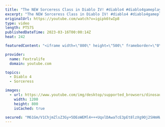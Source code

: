 ```yaml
---
title: "The NEW Sorceress Class in Diablo IV! #diablo4 #diablo4gameplay #shorts"
excerpt: "The NEW Sorceress Class in Diablo IV! #diablo4 #diablo4gameplay #shorts Don't forget to like the video and subscribe to our ..."
originalUrl: https://youtube.com/watch?v=igipk6twIp8
type: video
length: PT57S
publishedDateTime: 2023-03-16T00:00:14Z
heat: 242

featuredContent: "<iframe width=\"800\" height=\"500\" frameborder=\"0\" src=\"https://www.youtube.com/embed/igipk6twIp8\" allow=\"accelerometer; autoplay; encrypted-media; gyroscope; picture-in-picture\" allowfullscreen></iframe>"

provider:
  name: Fextralife
  domain: youtube.com

topics:
  - Diablo 4
  - Sorceress

images:
  - url: https://www.youtube.com/img/desktop/supported_browsers/dinosaur.png
    width: 1200
    height: 800
    isCached: true

secured: "M61Gm/V1ChjmZlsZ3Gy+5DEoWEMl4+++UqxlDAwaTcE3pEt8lzXg9Oj2SHmHWk6AmATFFaJbzrUALdOgOgutqtHuNRSwAMwNstR2qqJyLs8WJqWh5ljAeQCn+otTGfNWh/0weHWjaf7qSQr0jhTRMWbMe9Qb4PurSQ2JyAA0GIo6SWqMX9zjCQdcrnjPgy3fgWapm1qxgkED8+h3Su3lcIaYVTtdRq11+ZB1vqUo+LuqMfXeghKLyvMa18JiUSI711PEwqCmb5p+SipRQPLZPoJTJM3cYQE7yyON7oADZvhkxon0h+eBRFNftq5TCHNazdaFhI4mhj20JU2OgDRklH17+Kk9Bbmg131b3WaENDQ8r3KVWmN540lyjXcdBx2oQZDrhv6fhmE0e1nFO2fU6U1VzR3qSgBS2O6/HoHKhxg=;MeM7QgnzKdt5Xq01XN29Iw=="
---
```


